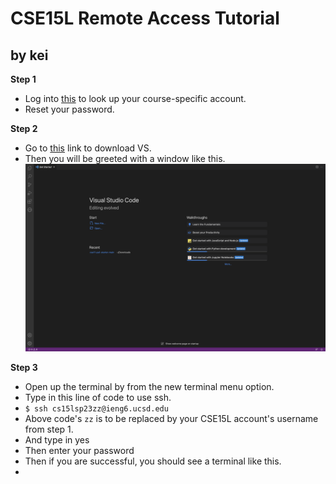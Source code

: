 # CSE15L Remote Access Tutorial
## by kei
**Step 1**
* Log into [this](https://sdacs.ucsd.edu/~icc/index.php) to look up your course-specific account.
* Reset your password.

**Step 2**
* Go to [this](https://code.visualstudio.com/) link to download VS.
* Then you will be greeted with a window like this.
![Image](VS.png)

**Step 3**
* Open up the terminal by from the new terminal menu option.
* Type in this line of code to use ssh.
* `$ ssh cs15lsp23zz@ieng6.ucsd.edu`
* Above code's `zz` is to be replaced by your CSE15L account's username from step 1.
* And type in yes
* Then enter your password
* Then if you are successful, you should see a terminal like this.
* 
